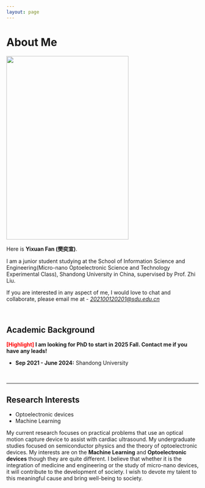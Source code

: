 ```yaml
---
layout: page
---
```


# About Me

<img src="https://FanYixuan0216.github.io/fanyixuan.jpg" class="floatpic" width="320" height="480">

Here is **Yixuan Fan (樊奕宣)**.

I am a junior student studying at the School of Information Science and Engineering(Micro-nano Optoelectronic Science and Technology Experimental Class), Shandong University in China, supervised by Prof. Zhi Liu.

If you are interested in any aspect of me, I would love to chat and collaborate, please email me at - *202100120201@sdu.edu.cn*

<br>

## Academic Background

**<font color='red'>[Highlight]</font> I am looking for PhD to start in 2025 Fall. Contact me if you have any leads!**

- **Sep 2021 - June 2024:** Shandong University

<br>

---

## Research Interests

- Optoelectronic devices
- Machine Learning

My current research focuses on practical problems that use an optical motion capture device to assist with cardiac ultrasound. My undergraduate studies focused on semiconductor physics and the theory of optoelectronic devices. My interests are on the **Machine Learning** and **Optoelectronic devices** though they are quite different. I believe that whether it is the integration of medicine and engineering or the study of micro-nano devices, it will contribute to the development of society. I wish to devote my talent to this meaningful cause and bring well-being to society.

<br>


